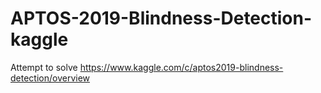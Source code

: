 # APTOS-2019-Blindness-Detection-kaggle
Attempt to solve https://www.kaggle.com/c/aptos2019-blindness-detection/overview
